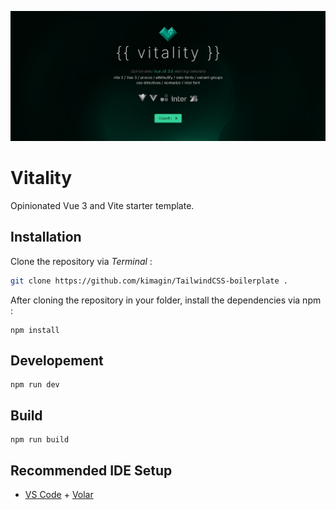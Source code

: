 ![alt](./public/readme_img.jpg)

# Vitality

Opinionated Vue 3 and Vite starter template.

## Installation

Clone the repository via _Terminal_ :

```bash
git clone https://github.com/kimagin/TailwindCSS-boilerplate .
```

 After cloning the repository in your folder, install the dependencies via npm :

```npm
npm install
```

## Developement

```npm
npm run dev
```

## Build

```npm
npm run build
```

## Recommended IDE Setup

- [VS Code](https://code.visualstudio.com/) + [Volar](https://marketplace.visualstudio.com/items?itemName=Vue.volar)
